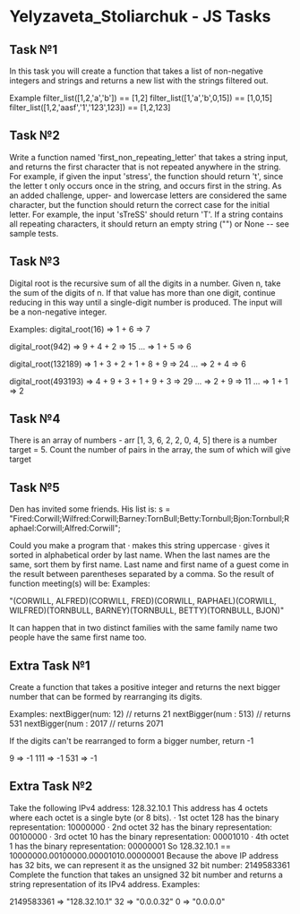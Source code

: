 # Yelyzaveta_Stoliarchuk - JS Tasks

## Task №1

In this task you will create a function that takes a list of non-negative integers and strings and returns a new list with the strings filtered out.

Example
filter_list([1,2,'a','b']) == [1,2]
filter_list([1,'a','b',0,15]) == [1,0,15]
filter_list([1,2,'aasf','1','123',123]) == [1,2,123]

## Task №2

Write a function named 'first_non_repeating_letter' that takes a string input, and returns the first character that is not repeated anywhere in the string.
For example, if given the input 'stress', the function should return 't', since the letter t only occurs once in the string, and occurs first in the string.
As an added challenge, upper- and lowercase letters are considered the same character, but the function should return the correct case for the initial letter. For example, the input 'sTreSS' should return 'T'.
If a string contains all repeating characters, it should return an empty string ("") or None -- see sample tests.

## Task №3

Digital root is the recursive sum of all the digits in a number.
Given n, take the sum of the digits of n. If that value has more than one digit, continue reducing in this way until a single-digit number is produced. The input will be a non-negative integer.

Examples:
digital_root(16)
=> 1 + 6
=> 7

digital_root(942)
=> 9 + 4 + 2
=> 15 ...
=> 1 + 5
=> 6

digital_root(132189)
=> 1 + 3 + 2 + 1 + 8 + 9
=> 24 ...
=> 2 + 4
=> 6

digital_root(493193)
=> 4 + 9 + 3 + 1 + 9 + 3
=> 29 ...
=> 2 + 9
=> 11 ...
=> 1 + 1
=> 2

## Task №4

There is an array of numbers - arr [1, 3, 6, 2, 2, 0, 4, 5]
there is a number target = 5.
Count the number of pairs in the array, the sum of which will give target

## Task №5

Den has invited some friends. His list is:
s = "Fired:Corwill;Wilfred:Corwill;Barney:TornBull;Betty:Tornbull;Bjon:Tornbull;Raphael:Corwill;Alfred:Corwill";

Could you make a program that
· makes this string uppercase
· gives it sorted in alphabetical order by last name.
When the last names are the same, sort them by first name. Last name and first name of a guest come in the result between parentheses separated by a comma.
So the result of function meeting(s) will be:
Examples:

"(CORWILL, ALFRED)(CORWILL, FRED)(CORWILL, RAPHAEL)(CORWILL, WILFRED)(TORNBULL, BARNEY)(TORNBULL, BETTY)(TORNBULL, BJON)"

It can happen that in two distinct families with the same family name two people have the same first name too.

## Extra Task №1

Create a function that takes a positive integer and returns the next bigger number that can be formed by rearranging its digits.

Examples:
nextBigger(num: 12) // returns 21
nextBigger(num : 513) // returns 531
nextBigger(num : 2017 // returns 2071

If the digits can't be rearranged to form a bigger number, return -1

9 => -1
111 => -1
531 => -1

## Extra Task №2

Take the following IPv4 address: 128.32.10.1
This address has 4 octets where each octet is a single byte (or 8 bits).
· 1st octet 128 has the binary representation: 10000000
· 2nd octet 32 has the binary representation: 00100000
· 3rd octet 10 has the binary representation: 00001010
· 4th octet 1 has the binary representation: 00000001
So 128.32.10.1 == 10000000.00100000.00001010.00000001
Because the above IP address has 32 bits, we can represent it as the unsigned 32 bit number: 2149583361
Complete the function that takes an unsigned 32 bit number and returns a string representation of its IPv4 address.
Examples:

2149583361 => "128.32.10.1"
32 => "0.0.0.32"
0 => "0.0.0.0"
